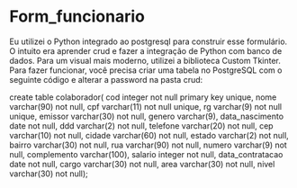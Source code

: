 # Form_funcionario
 Eu utilizei o Python integrado ao postgresql para construir esse formulário. O intuito era aprender crud e fazer a integração de Python com banco de dados. Para um visual mais moderno, utilizei a biblioteca Custom Tkinter.
Para fazer funcionar, você precisa criar uma tabela no PostgreSQL com o seguinte código e alterar a password na pasta crud:

create table colaborador(
cod integer not null primary key unique,
nome varchar(90) not null,
cpf varchar(11) not null unique,
rg varchar(9) not null unique,
emissor varchar(30) not null,
genero varchar(9),
data_nascimento date not null,
ddd varchar(2) not null,
telefone varchar(20) not null,
cep varchar(10) not null,
cidade varchar(60) not null,
estado varchar(2) not null,
bairro varchar(30) not null,
rua varchar(90) not null,
numero varchar(9) not null,
complemento varchar(100),
salario integer not null,
data_contratacao date not null,
cargo varchar(30) not null,
area varchar(30) not null,
nivel varchar(30) not null);
